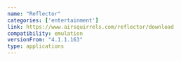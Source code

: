 ```yaml
---
name: "Reflector"
categories: ['entertainment']
link: https://www.airsquirrels.com/reflector/download
compatibility: emulation
versionFrom: "4.1.1.163"
type: applications
---
```


